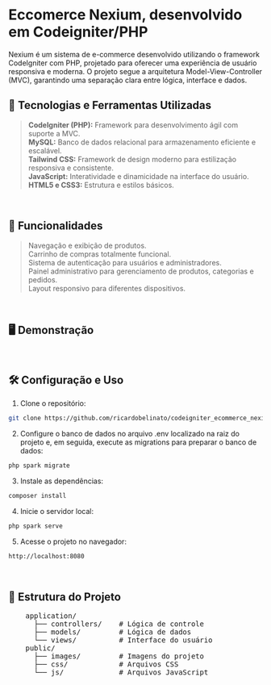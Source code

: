 # Eccomerce Nexium, desenvolvido em Codeigniter/PHP

Nexium é um sistema de e-commerce desenvolvido utilizando o framework CodeIgniter com PHP, projetado para oferecer uma experiência de usuário responsiva e moderna. O projeto segue a arquitetura Model-View-Controller (MVC), garantindo uma separação clara entre lógica, interface e dados.

## 🚀 Tecnologias e Ferramentas Utilizadas
> **CodeIgniter (PHP):** Framework para desenvolvimento ágil com suporte a MVC. <br>
> **MySQL:** Banco de dados relacional para armazenamento eficiente e escalável. <br>
> **Tailwind CSS:** Framework de design moderno para estilização responsiva e consistente. <br>
> **JavaScript:** Interatividade e dinamicidade na interface do usuário. <br>
> **HTML5 e CSS3:** Estrutura e estilos básicos.

<br>

## 🎯 Funcionalidades
> Navegação e exibição de produtos. <br>
> Carrinho de compras totalmente funcional. <br>
> Sistema de autenticação para usuários e administradores. <br>
> Painel administrativo para gerenciamento de produtos, categorias e pedidos. <br>
> Layout responsivo para diferentes dispositivos.

<br>

## 🖥️ Demonstração

<br>

## 🛠️ Configuração e Uso
1. Clone o repositório:
```bash
git clone https://github.com/ricardobelinato/codeigniter_ecommerce_nexium
```

2. Configure o banco de dados no arquivo .env localizado na raiz do projeto e, em seguida, execute as migrations para preparar o banco de dados:
```bash
php spark migrate
```

3. Instale as dependências:
```bash
composer install
```

4. Inicie o servidor local:
```bash
php spark serve
```

5. Acesse o projeto no navegador:
```bash
http://localhost:8080
```

<br>

## 📂 Estrutura do Projeto
<pre>
    application/
      ├── controllers/    # Lógica de controle
      ├── models/         # Lógica de dados
      └── views/          # Interface do usuário
    public/
      ├── images/         # Imagens do projeto
      ├── css/            # Arquivos CSS
      └── js/             # Arquivos JavaScript
</pre>
